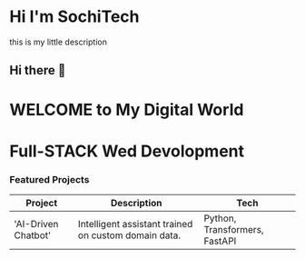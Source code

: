 # Hi I'm SochiTech
this is my little description
## Hi there 👋

# WELCOME to My Digital World

# Full-STACK Wed Devolopment 


###  Featured Projects
|Project | Description | Tech
|-----------|-------------------|------------|
| 'AI-Driven Chatbot' | Intelligent assistant trained on custom domain data. | Python, Transformers, FastAPI



<!--
**Sochiking/Sochiking** is a ✨ _special_ ✨ repository because its `README.md` (this file) appears on your GitHub profile.

Here are some ideas to get you started:

- 🔭 I’m currently working on ...
- 🌱 I’m currently learning ...
- 👯 I’m looking to collaborate on ...
- 🤔 I’m looking for help with ...
- 💬 Ask me about ...
- 📫 How to reach me: ...
- 😄 Pronouns: ...
- ⚡ Fun fact: ...
-->
